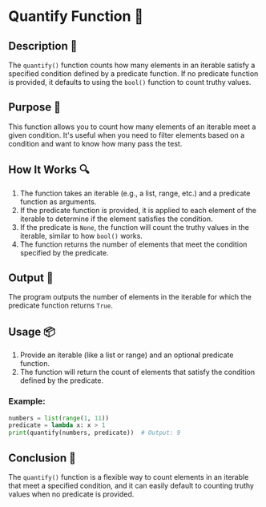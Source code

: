 # Quantify Function 🧮

## Description 📝

The `quantify()` function counts how many elements in an iterable satisfy a specified condition defined by a predicate function.
If no predicate function is provided, it defaults to using the `bool()` function to count truthy values.

## Purpose 🎯

This function allows you to count how many elements of an iterable meet a given condition.
It's useful when you need to filter elements based on a condition and want to know how many pass the test.

## How It Works 🔍

1. The function takes an iterable (e.g., a list, range, etc.) and a predicate function as arguments.
2. If the predicate function is provided, it is applied to each element of the iterable to determine if the element satisfies the condition.
3. If the predicate is `None`, the function will count the truthy values in the iterable, similar to how `bool()` works.
4. The function returns the number of elements that meet the condition specified by the predicate.

## Output 📜

The program outputs the number of elements in the iterable for which the predicate function returns `True`.

## Usage 📦

1. Provide an iterable (like a list or range) and an optional predicate function.
2. The function will return the count of elements that satisfy the condition defined by the predicate.

### Example:

```python
numbers = list(range(1, 11))
predicate = lambda x: x > 1
print(quantify(numbers, predicate))  # Output: 9
```

## Conclusion 🚀

The `quantify()` function is a flexible way to count elements in an iterable that meet a specified condition, and it can easily default to counting truthy values when no predicate is provided.

